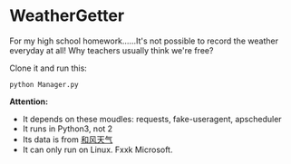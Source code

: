 # WeatherGetter
For my high school homework......It's not possible to record the weather everyday at all! Why teachers usually think we're free?

Clone it and run this:
```shell
python Manager.py
```
**Attention:**
* It depends on these moudles: requests, fake-useragent, apscheduler 
* It runs in Python3, not 2
* Its data is from [和风天气](https://www.hewether.com)
* It can only run on Linux. Fxxk Microsoft.
